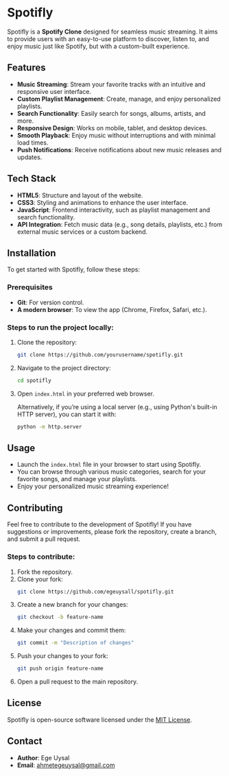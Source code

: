# Spotifly

Spotifly is a **Spotify Clone** designed for seamless music streaming. It aims to provide users with an easy-to-use platform to discover, listen to, and enjoy music just like Spotify, but with a custom-built experience.

## Features
- **Music Streaming**: Stream your favorite tracks with an intuitive and responsive user interface.
- **Custom Playlist Management**: Create, manage, and enjoy personalized playlists.
- **Search Functionality**: Easily search for songs, albums, artists, and more.
- **Responsive Design**: Works on mobile, tablet, and desktop devices.
- **Smooth Playback**: Enjoy music without interruptions and with minimal load times.
- **Push Notifications**: Receive notifications about new music releases and updates.

## Tech Stack
- **HTML5**: Structure and layout of the website.
- **CSS3**: Styling and animations to enhance the user interface.
- **JavaScript**: Frontend interactivity, such as playlist management and search functionality.
- **API Integration**: Fetch music data (e.g., song details, playlists, etc.) from external music services or a custom backend.

## Installation

To get started with Spotifly, follow these steps:

### Prerequisites
- **Git**: For version control.
- **A modern browser**: To view the app (Chrome, Firefox, Safari, etc.).

### Steps to run the project locally:

1. Clone the repository:
    ```bash
    git clone https://github.com/yourusername/spotifly.git
    ```
2. Navigate to the project directory:
    ```bash
    cd spotifly
    ```
3. Open `index.html` in your preferred web browser.

    Alternatively, if you’re using a local server (e.g., using Python's built-in HTTP server), you can start it with:
    ```bash
    python -m http.server
    ```

## Usage
- Launch the `index.html` file in your browser to start using Spotifly.
- You can browse through various music categories, search for your favorite songs, and manage your playlists.
- Enjoy your personalized music streaming experience!

## Contributing
Feel free to contribute to the development of Spotifly! If you have suggestions or improvements, please fork the repository, create a branch, and submit a pull request.

### Steps to contribute:
1. Fork the repository.
2. Clone your fork:
    ```bash
    git clone https://github.com/egeuysall/spotifly.git
    ```
3. Create a new branch for your changes:
    ```bash
    git checkout -b feature-name
    ```
4. Make your changes and commit them:
    ```bash
    git commit -m "Description of changes"
    ```
5. Push your changes to your fork:
    ```bash
    git push origin feature-name
    ```
6. Open a pull request to the main repository.

## License
Spotifly is open-source software licensed under the [MIT License](LICENSE).

## Contact
- **Author**: Ege Uysal
- **Email**: ahmetegeuysal@gmail.com
